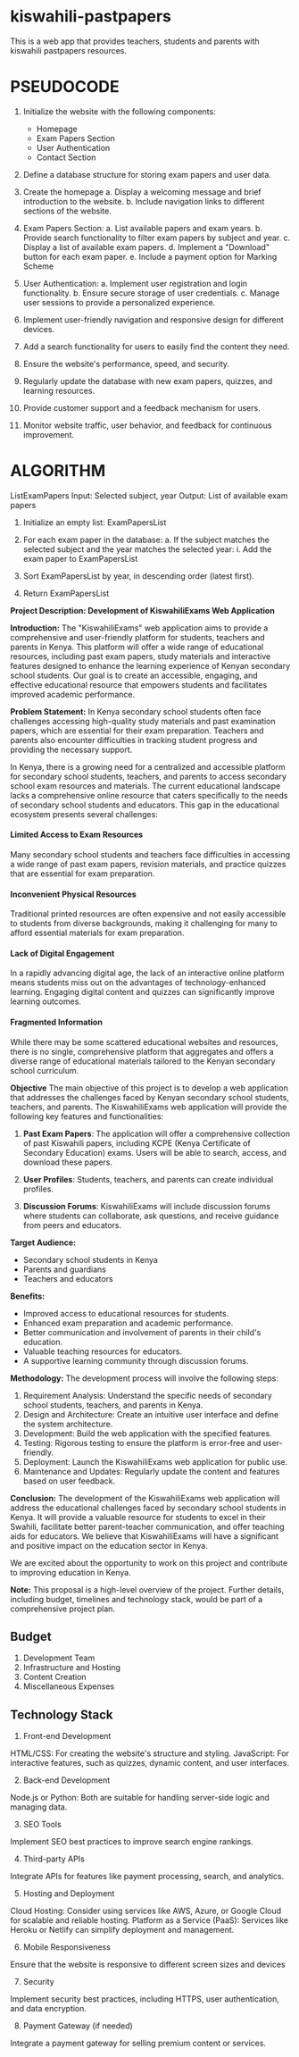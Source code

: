 # kiswahili-pastpapers
This is a web app that provides teachers, students and parents with kiswahili pastpapers resources.

# PSEUDOCODE 
1. Initialize the website with the following components:
   - Homepage
   - Exam Papers Section
   - User Authentication
   - Contact Section

2. Define a database structure for storing exam papers and user data.

3. Create the homepage
   a. Display a welcoming message and brief introduction to the website.
   b. Include navigation links to different sections of the website.

4. Exam Papers Section:
   a. List available papers and exam years.
   b. Provide search functionality to filter exam papers by subject and year.
   c. Display a list of available exam papers.
   d. Implement a "Download" button for each exam paper.
   e. Include a payment option for Marking Scheme

5. User Authentication:
   a. Implement user registration and login functionality.
   b. Ensure secure storage of user credentials.
   c. Manage user sessions to provide a personalized experience.

6. Implement user-friendly navigation and responsive design for different devices.

7.  Add a search functionality for users to easily find the content they need.

8.  Ensure the website's performance, speed, and security.

9.  Regularly update the database with new exam papers, quizzes, and learning resources.

10. Provide customer support and a feedback mechanism for users.

11. Monitor website traffic, user behavior, and feedback for continuous improvement.

# ALGORITHM
ListExamPapers
Input: Selected subject, year
Output: List of available exam papers

1. Initialize an empty list: ExamPapersList

2. For each exam paper in the database:
   a. If the subject matches the selected subject and the year matches the selected year:
      i. Add the exam paper to ExamPapersList

3. Sort ExamPapersList by year, in descending order (latest first).

4. Return ExamPapersList

**Project Description: Development of KiswahiliExams Web Application**

**Introduction:**
The "KiswahiliExams" web application aims to provide a comprehensive and user-friendly platform for students, teachers and parents in Kenya. This platform will offer a wide range of educational resources, including past exam papers, study materials and interactive features designed to enhance the learning experience of Kenyan secondary school students. Our goal is to create an accessible, engaging, and effective educational resource that empowers students and facilitates improved academic performance.

**Problem Statement:**
In Kenya secondary school students often face challenges accessing high-quality study materials and past examination papers, which are essential for their exam preparation. Teachers and parents also encounter difficulties in tracking student progress and providing the necessary support.

In Kenya, there is a growing need for a centralized and accessible platform for secondary school students, teachers, and parents to access secondary school exam resources and materials. The current educational landscape lacks a comprehensive online resource that caters specifically to the needs of secondary school students and educators. This gap in the educational ecosystem presents several challenges:

#### Limited Access to Exam Resources
Many secondary school students and teachers face difficulties in accessing a wide range of past exam papers, revision materials, and practice quizzes that are essential for exam preparation.

#### Inconvenient Physical Resources 
Traditional printed resources are often expensive and not easily accessible to students from diverse backgrounds, making it challenging for many to afford essential materials for exam preparation.

#### Lack of Digital Engagement
In a rapidly advancing digital age, the lack of an interactive online platform means students miss out on the advantages of technology-enhanced learning. Engaging digital content and quizzes can significantly improve learning outcomes.

#### Fragmented Information
While there may be some scattered educational websites and resources, there is no single, comprehensive platform that aggregates and offers a diverse range of educational materials tailored to the Kenyan secondary school curriculum.

**Objective**
The main objective of this project is to develop a web application that addresses the challenges faced by Kenyan secondary school students, teachers, and parents. The KiswahiliExams web application will provide the following key features and functionalities:

1. **Past Exam Papers**: The application will offer a comprehensive collection of past Kiswahili papers, including KCPE (Kenya Certificate of Secondary Education) exams. Users will be able to search, access, and download these papers.

2. **User Profiles**: Students, teachers, and parents can create individual profiles.

3. **Discussion Forums**: KiswahiliExams will include discussion forums where students can collaborate, ask questions, and receive guidance from peers and educators.

**Target Audience:**
- Secondary school students in Kenya
- Parents and guardians
- Teachers and educators

**Benefits:**
- Improved access to educational resources for students.
- Enhanced exam preparation and academic performance.
- Better communication and involvement of parents in their child's education.
- Valuable teaching resources for educators.
- A supportive learning community through discussion forums.

**Methodology:**
The development process will involve the following steps:
1. Requirement Analysis: Understand the specific needs of secondary school students, teachers, and parents in Kenya.
2. Design and Architecture: Create an intuitive user interface and define the system architecture.
3. Development: Build the web application with the specified features.
4. Testing: Rigorous testing to ensure the platform is error-free and user-friendly.
5. Deployment: Launch the KiswahiliExams web application for public use.
6. Maintenance and Updates: Regularly update the content and features based on user feedback.

**Conclusion:**
The development of the KiswahiliExams web application will address the educational challenges faced by secondary school students in Kenya. It will provide a valuable resource for students to excel in their Swahili, facilitate better parent-teacher communication, and offer teaching aids for educators. We believe that KiswahiliExams will have a significant and positive impact on the education sector in Kenya.

We are excited about the opportunity to work on this project and contribute to improving education in Kenya.

**Note:** This proposal is a high-level overview of the project. Further details, including budget, timelines and technology stack, would be part of a comprehensive project plan.

## Budget
1. Development Team
2. Infrastructure and Hosting
3. Content Creation
4. Miscellaneous Expenses

## Technology Stack
1. Front-end Development

HTML/CSS: For creating the website's structure and styling.
JavaScript: For interactive features, such as quizzes, dynamic content, and user interfaces.

2. Back-end Development

Node.js or Python: Both are suitable for handling server-side logic and managing data.

3. SEO Tools

Implement SEO best practices to improve search engine rankings.

4. Third-party APIs

Integrate APIs for features like payment processing, search, and analytics.

5. Hosting and Deployment

Cloud Hosting: Consider using services like AWS, Azure, or Google Cloud for scalable and reliable hosting.
Platform as a Service (PaaS): Services like Heroku or Netlify can simplify deployment and management.

6. Mobile Responsiveness

Ensure that the website is responsive to different screen sizes and devices

7. Security

Implement security best practices, including HTTPS, user authentication, and data encryption.

8. Payment Gateway (if needed)

Integrate a payment gateway for selling premium content or services.